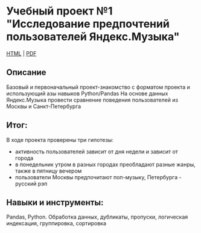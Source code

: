 # Учебный проект №1<BR> "Исследование предпочтений пользователей Яндекс.Музыка"

[HTML]() | [PDF]()

## Описание

Базовый и первоначальный проект-знакомство с форматом проекта и использующий азы навыков Python/Pandas
На основе данных Яндекс.Музыка провести сравнение поведения пользователей из Москвы и Санкт-Петербурга


## Итог:
В ходе проекта проверены три гипотезы:
* активность пользователей зависит от дня недели и зависит от города
* в понедельник утром в разных городах преобладают разные жанры, также в пятницу вечером
* пользователи Москвы предпочитают поп-музыку, Петербурга - русский рэп


## Навыки и инструменты:
Pandas, Python. Обработка данных, дубликаты, пропуски, логическая индексация, группировка, сортировка
